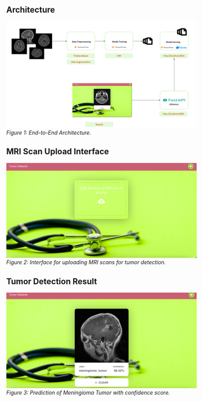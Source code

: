 ## Architecture
![End-to-End Architecture](Project%20Images/arch.png)
*Figure 1: End-to-End Architecture.*

## MRI Scan Upload Interface
![MRI Scan Upload Interface](Project%20Images/pg1.png)
*Figure 2: Interface for uploading MRI scans for tumor detection.*

## Tumor Detection Result
![Tumor Detection Result](Project%20Images/pg2.png)
*Figure 3: Prediction of Meningioma Tumor with confidence score.*
